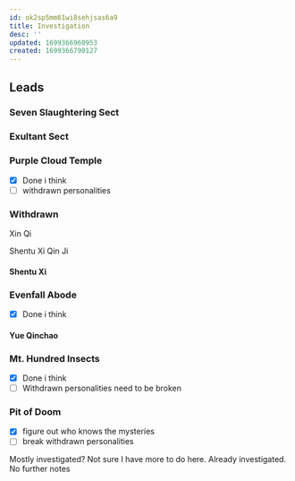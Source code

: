 ```yaml
---
id: ok2sp5mm61wi8sehjsas6a9
title: Investigation
desc: ''
updated: 1699366960953
created: 1699366790127
---
```

## Leads

### Seven Slaughtering Sect

### Exultant Sect

### Purple Cloud Temple

- [x] Done i think
- [ ] withdrawn personalities

### Withdrawn
Xin Qi

Shentu Xi
Qin Ji

#### Shentu Xi

### Evenfall Abode

- [x] Done i think

#### Yue Qinchao

### Mt. Hundred Insects

- [x] Done i think
- [ ] Withdrawn personalities need to be broken

### Pit of Doom

- [x] figure out who knows the mysteries
- [ ] break withdrawn personalities

Mostly investigated? Not sure I have more to do here.
Already investigated. No further notes
